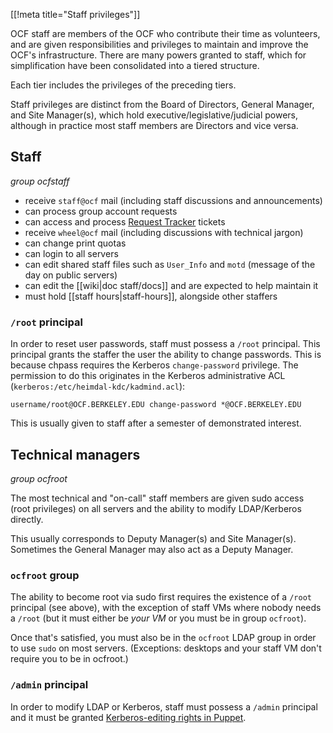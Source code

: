 [[!meta title="Staff privileges"]]


OCF staff are members of the OCF who contribute their time as volunteers, and
are given responsibilities and privileges to maintain and improve the OCF's
infrastructure. There are many powers granted to staff, which for
simplification have been consolidated into a tiered structure.

Each tier includes the privileges of the preceding tiers.

Staff privileges are distinct from the Board of Directors, General Manager, and
Site Manager(s), which hold executive/legislative/judicial powers, although in
practice most staff members are Directors and vice versa.


## Staff

*group ocfstaff*

* receive `staff@ocf` mail (including staff discussions and announcements)
* can process group account requests
* can access and process [Request Tracker](https://rt.ocf.berkeley.edu/)
  tickets
* receive `wheel@ocf` mail (including  discussions with technical jargon)
* can change print quotas
* can login to all servers
* can edit shared staff files such as `User_Info` and `motd` (message of the
  day on public servers)
* can edit the [[wiki|doc staff/docs]] and are expected to help maintain it
* must hold [[staff hours|staff-hours]], alongside other staffers


### `/root` principal

In order to reset user passwords, staff must possess a `/root` principal. This
principal grants the staffer the user the ability to change passwords. This is
because chpass requires the Kerberos `change-password` privilege. The
permission to do this originates in the Kerberos administrative ACL
(`kerberos:/etc/heimdal-kdc/kadmind.acl`):

    username/root@OCF.BERKELEY.EDU change-password *@OCF.BERKELEY.EDU

This is usually given to staff after a semester of demonstrated interest.


## Technical managers

*group ocfroot*

The most technical and "on-call" staff members are given sudo access (root
privileges) on all servers and the ability to modify LDAP/Kerberos directly.

This usually corresponds to Deputy Manager(s) and Site Manager(s). Sometimes
the General Manager may also act as a Deputy Manager.

### `ocfroot` group

The ability to become root via sudo first requires the existence of a `/root`
principal (see above), with the exception of staff VMs where nobody needs a
`/root` (but it must either be *your VM* or you must be in group `ocfroot`).

Once that's satisfied, you must also be in the `ocfroot` LDAP group in order to
use `sudo` on most servers. (Exceptions: desktops and your staff VM don't
require you to be in ocfroot.)


### `/admin` principal

In order to modify LDAP or Kerberos, staff must possess a `/admin` principal
and it must be granted [Kerberos-editing rights in
Puppet](https://github.com/ocf/puppet/blob/master/modules/ocf_kerberos/files/kadmind.acl).
